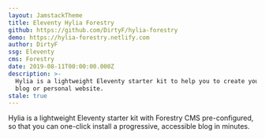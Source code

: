 ```yaml
---
layout: JamstackTheme
title: Eleventy Hylia Forestry
github: https://github.com/DirtyF/hylia-forestry
demo: https://hylia-forestry.netlify.com
author: DirtyF
ssg: Eleventy
cms: Forestry
date: 2019-08-11T00:00:00.000Z
description: >-
  Hylia is a lightweight Eleventy starter kit to help you to create your own
  blog or personal website.
stale: true
---
```


Hylia is a lightweight Eleventy starter kit with Forestry CMS pre-configured, so that you can one-click install a progressive, accessible blog in minutes.
